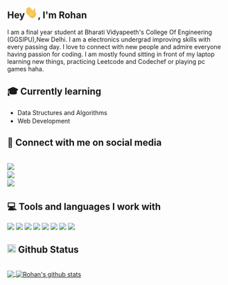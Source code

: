 <h2> Hey<img src="https://raw.githubusercontent.com/ABSphreak/ABSphreak/master/gifs/Hi.gif" width="30px">, I'm Rohan </h2>
I am a final year student at Bharati Vidyapeeth's College Of Engineering (GGSIPU),New Delhi. I am a electronics undergrad improving skills with every passing day. I love to connect with new people and admire everyone having passion for coding. I am mostly found sitting in front of my laptop learning new things, practicing Leetcode and Codechef or playing pc games haha.

<br/>



## 🎓 Currently learning 
  * Data Structures and Algorithms <img height=16 width=16 src="https://img.icons8.com/color/48/000000/java-coffee-cup-logo.png"/>
  * Web Development  <img height=16 width=16 src="https://img.icons8.com/color/48/000000/html-5.png"/><img height=16 width=16 src="https://img.icons8.com/color/48/000000/css3.png"/>
  
## 📲 Connect with me on social media 
<p align="left">
 <a target="_blank"href="https://www.linkedin.com/in/rohan-kumar-a0b898194/" /></a>&nbsp;&nbsp;&nbsp;&nbsp;<br/>
  <a target="_blank"href="https://github.com/RohanKumar01"><img src="https://img.shields.io/badge/GitHub-black.svg?&style=for-the-badge&logo=github&logoColor=white" /></a>&nbsp;&nbsp;&nbsp;&nbsp;<br/>
  <a target="_blank"href="https://www.instagram.com/kx.rohan/"><img src="https://img.shields.io/badge/-INSTAGRAM-cc0099?&style=for-the-badge&logo=instagram&logoColor=white" /></a>&nbsp;&nbsp;&nbsp;&nbsp;<br/>
  <a href="mailto:rohankumar25601@gmail.com"><img src="https://img.shields.io/badge/gmail-%23D14836.svg?&style=for-the-badge&logo=gmail&logoColor=white" /></a>&nbsp;&nbsp;&nbsp;&nbsp;
  
</p>

## 💻 Tools and languages I work with
<div align items="left">
<img src="https://img.icons8.com/color/48/000000/c-programming.png"/>
<img src="https://img.icons8.com/color/48/000000/c-plus-plus-logo.png"/>
 <img src="https://img.icons8.com/color/48/000000/python.png"/>
<img src="https://img.icons8.com/color/48/000000/html-5.png"/>
<img src="https://img.icons8.com/color/48/000000/css3.png"/>
<img src="https://img.icons8.com/color/48/000000/visual-studio-code-2019.png"/>
<img src="https://img.icons8.com/color/48/000000/git.png"/>
<img src="https://img.icons8.com/ios-filled/50/000000/github.png"/>

</div>

## <img width="20" height="20" src="https://img.icons8.com/color/48/000000/github-2.png"/> Github Status
<br/>
<a href="https://github.com/RohanKumar01">
  <img align="center" src="https://github-readme-stats.vercel.app/api/top-langs/?username=RohanKumar01&theme=dark&hide_langs_below=1" />
</a>
<a href="https://github.com/RohanKumar01">
 <img align="center" src="https://github-readme-stats.vercel.app/api?username=RohanKumar01&show_icons=true&theme=dark" alt="Rohan's github stats"/>
</a>

<br/>






<!---
RohanKumar01/RohanKumar01 is a ✨ special ✨ repository because its `README.md` (this file) appears on your GitHub profile.
You can click the Preview link to take a look at your changes.
--->
